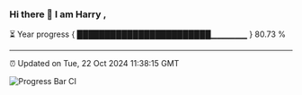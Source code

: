 ### Hi there 👋 I am Harry , 

⏳ Year progress { ████████████████████████▁▁▁▁▁▁ } 80.73 %

---

⏰ Updated on Tue, 22 Oct 2024 11:38:15 GMT

![Progress Bar CI](https://github.com/duykhang68/duykhang68/workflows/Progress%20Bar%20CI/badge.svg)
